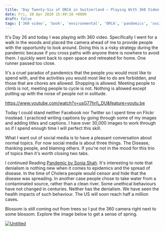 ```yaml
---
title: 'Day Twenty-Six of ORCA in Switzerland – Playing With 360 Video'
date: Fri, 10 Apr 2020 15:49:18 +0000
draft: false
tags: ['360 video', 'book', 'environmental', 'ORCA', 'pandemics', 'social conscience', 'VR', 'walk', 'woods']
---
```


It's Day 26 and today I was playing with 360 video. Specifically I went for a walk in the woods and placed the camera ahead of me to provide people with the opportunity to look around. Doing this is a risky strategy during the pandemic because if you cross paths with anyone there is nowhere to avoid them. I quickly went back to open space and retreated for home. One runner passed too close.

It's a cruel paradox of pandemics that the people you would most like to spend with, and the activities you would most like to do are forbidden, and those that are chores are allowed. Shopping is allowed. Meeting people to climb is not, meeting people to cycle is not. Nothing is allowed except putting up with the noise of people not in solitude.

https://www.youtube.com/watch?v=usG77hrI\_DU&feature=youtu.be

Today I could stand neither Facebook nor Twitter so I spent time on Flickr insstead. I practiced writing captions by going through some of my images and adding titles and captions. I have over 30,000 images to work through so if I spend enough time I will perfect this skill.

What I want out of social media is to have a pleasant conversation about normal topics. For now social media is about three things. The Disease, thanking people, and blaming others. If you're not in the mood for this trio of topics then it's worth closing two tabs.

I continued Reading [Pandemic by Sonia Shah](https://www.amazon.co.uk/gp/product/B012NB6D2W/ref=as_li_tl?ie=UTF8&camp=1634&creative=6738&creativeASIN=B012NB6D2W&linkCode=as2&tag=richardsblo09-21&linkId=bf9301cb10dd8ab54e2fdfc8fa6d20d4). It's interesting to note that denialism is nothing new when it comes to epidemics and the spread of disease. In the time of Cholera people would censor and hide that the disease was spreading. In another case people chose to take water from a contaminated source, rather than a clean river. Some unethical behaviours have not changed in centuries. Neither has the denialism. We have seen the health impacts of such behaviour. The US will soon reach half a million cases.

Blossom is still coming out from trees so I put the 360 camera right next to some blossom. Explore the image below to get a sense of spring.

[![Untitled](https://live.staticflickr.com/65535/49757298717_25df7b16ee_c.jpg)](https://www.flickr.com/photos/mainvision/49757298717/in/datetaken/ "Untitled")